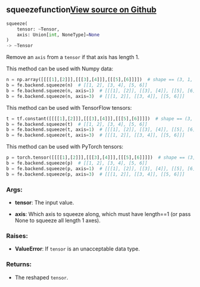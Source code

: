## squeeze<span class="tag">function</span><a class="sourcelink" href=https://github.com/fastestimator/fastestimator/blob/r1.1/fastestimator/backend/squeeze.py/#L24-L71>View source on Github</a>
```python
squeeze(
	tensor: ~Tensor,
	axis: Union[int, NoneType]=None
)
-> ~Tensor
```
Remove an `axis` from a `tensor` if that axis has length 1.

This method can be used with Numpy data:
```python
n = np.array([[[[1],[2]]],[[[3],[4]]],[[[5],[6]]]])  # shape == (3, 1, 2, 1)
b = fe.backend.squeeze(n)  # [[1, 2], [3, 4], [5, 6]]
b = fe.backend.squeeze(n, axis=1)  # [[[1], [2]], [[3], [4]], [[5], [6]]]
b = fe.backend.squeeze(n, axis=3)  # [[[1, 2]], [[3, 4]], [[5, 6]]]
```

This method can be used with TensorFlow tensors:
```python
t = tf.constant([[[[1],[2]]],[[[3],[4]]],[[[5],[6]]]])  # shape == (3, 1, 2, 1)
b = fe.backend.squeeze(t)  # [[1, 2], [3, 4], [5, 6]]
b = fe.backend.squeeze(t, axis=1)  # [[[1], [2]], [[3], [4]], [[5], [6]]]
b = fe.backend.squeeze(t, axis=3)  # [[[1, 2]], [[3, 4]], [[5, 6]]]
```

This method can be used with PyTorch tensors:
```python
p = torch.tensor([[[[1],[2]]],[[[3],[4]]],[[[5],[6]]]])  # shape == (3, 1, 2, 1)
b = fe.backend.squeeze(p)  # [[1, 2], [3, 4], [5, 6]]
b = fe.backend.squeeze(p, axis=1)  # [[[1], [2]], [[3], [4]], [[5], [6]]]
b = fe.backend.squeeze(p, axis=3)  # [[[1, 2]], [[3, 4]], [[5, 6]]]
```


<h3>Args:</h3>


* **tensor**: The input value.

* **axis**: Which axis to squeeze along, which must have length==1 (or pass None to squeeze all length 1 axes). 

<h3>Raises:</h3>


* **ValueError**: If `tensor` is an unacceptable data type.

<h3>Returns:</h3>

<ul class="return-block"><li>    The reshaped <code>tensor</code>.

</li></ul>

